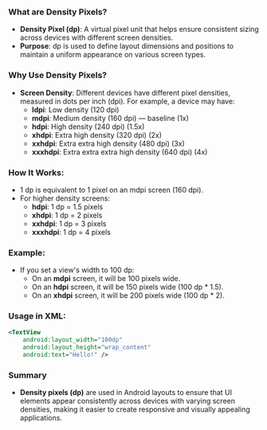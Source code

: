 ### **What are Density Pixels?**
- **Density Pixel (dp)**: A virtual pixel unit that helps ensure consistent sizing across devices with different screen densities.
- **Purpose**: dp is used to define layout dimensions and positions to maintain a uniform appearance on various screen types.

### **Why Use Density Pixels?**
- **Screen Density**: Different devices have different pixel densities, measured in dots per inch (dpi). For example, a device may have:
  - **ldpi**: Low density (120 dpi)
  - **mdpi**: Medium density (160 dpi) — baseline (1x)
  - **hdpi**: High density (240 dpi) (1.5x)
  - **xhdpi**: Extra high density (320 dpi) (2x)
  - **xxhdpi**: Extra extra high density (480 dpi) (3x)
  - **xxxhdpi**: Extra extra extra high density (640 dpi) (4x)

### **How It Works:**
- 1 dp is equivalent to 1 pixel on an mdpi screen (160 dpi).
- For higher density screens:
  - **hdpi**: 1 dp = 1.5 pixels
  - **xhdpi**: 1 dp = 2 pixels
  - **xxhdpi**: 1 dp = 3 pixels
  - **xxxhdpi**: 1 dp = 4 pixels

### **Example:**
- If you set a view's width to 100 dp:
  - On an **mdpi** screen, it will be 100 pixels wide.
  - On an **hdpi** screen, it will be 150 pixels wide (100 dp * 1.5).
  - On an **xhdpi** screen, it will be 200 pixels wide (100 dp * 2).

### **Usage in XML:**
```xml
<TextView
    android:layout_width="100dp"
    android:layout_height="wrap_content"
    android:text="Hello!" />
```

### Summary
- **Density pixels (dp)** are used in Android layouts to ensure that UI elements appear consistently across devices with varying screen densities, making it easier to create responsive and visually appealing applications.
